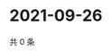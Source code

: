 # 2021-09-26

共 0 条

<!-- BEGIN WEIBO -->
<!-- 最后更新时间 Sun Sep 26 2021 00:20:10 GMT+0800 (China Standard Time) -->

<!-- END WEIBO -->
